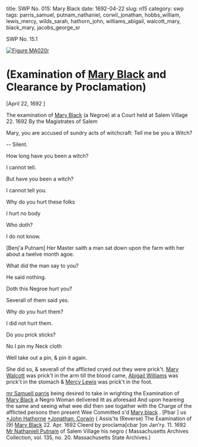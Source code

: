 title: SWP No. 015: Mary Black
date: 1692-04-22
slug: n15
category: swp
tags: parris_samuel, putnam_nathaniel, corwil_jonathan, hobbs_william, lewis_mercy, wilds_sarah, hathorn_john, williams_abigail, walcott_mary, black_mary, jacobs_george_sr




<div markdown class="doc" id="n15.1">

<div class="doc_id">SWP No. 15.1</div>



<span markdown class="figure">[![Figure MA020r](archives/MA135/small/MA020r.jpg)](archives/MA135/large/MA020r.jpg)</span>


# (Examination of [Mary Black](/tag/black_mary.html) and Clearance by Proclamation)

[April 22, 1692 ]

The examination of [Mary Black](/tag/black_mary.html) (a Negroe) at a Court held at Salem  Village 22. 1692  By the Magistrates of Salem

Mary, you are accused of sundry acts of witchcraft: Tell me be  you a Witch?

-- Silent. 

How long have you been a witch? 

I cannot tell. 

But have you been a witch? 

I cannot tell you. 

Why do you hurt these folks 

I hurt no body 

Who doth? 



I do not know. 

[Benj'a Putnam] Her Master saith a man sat down upon the farm with her about a  twelve month agoe.

What did the man say to you? 

He said nothing. 

Doth this Negroe hurt you? 

Severall of them said yes. 

Why do you hurt them? 

I did not hurt them. 

Do you prick sticks? 

No I pin my Neck cloth 

Well take out a pin, & pin it again. 

She did so, & severall of the afflicted cryed out they were prick't.  [Mary Walcott](/tag/walcott_mary.html) was prick't in the arm till the blood came, [Abigail Williams](/tag/williams_abigail.html) was prick't in the stomach & [Mercy Lewis](/tag/lewis_mercy.html) was prick't in  the foot.

[mr Samuell parris](/tag/parris_samuel.html) being desired to take in wrighting the Examination  of [Mary Black](/tag/black_mary.html) a Negro Woman delivered itt as aforesaid And upon  heareing the same and seeing what wee did then see togather with the  Charge of the afflicted persons then present Wee Committed s'd  [Mary black](/tag/black_mary.html) .
[Pbar ] us [*John Hathorne](/tag/hathorn_john.html)  [*Jonathan. Corwin](/tag/corwil_jonathan.html) {  Assis'ts (Reverse)  The Examination of  (9) [Mary Black](/tag/black_mary.html)  22. Apr. 1692  Cleerd by proclama[cbar ]on  Jan'ry. 11. 1692 [Mr Nathaniell Putnam](/tag/putnam_nathaniel.html)  of Salem Village  his negro ( Massachusetts Archives Collection, vol. 135, no. 20. Massachusetts State Archives.)

</div>

